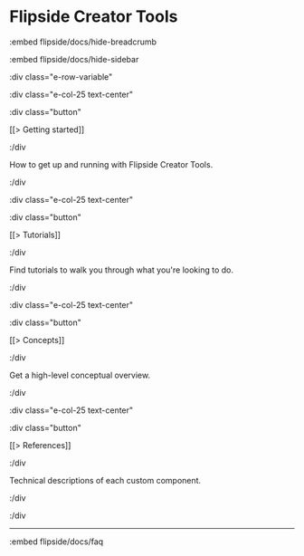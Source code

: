 # Flipside Creator Tools

:embed flipside/docs/hide-breadcrumb

:embed flipside/docs/hide-sidebar

:div class="e-row-variable"

:div class="e-col-25 text-center"

:div class="button"

[[> Getting started]]

:/div

How to get up and running with Flipside Creator Tools.

:/div

:div class="e-col-25 text-center"

:div class="button"

[[> Tutorials]]

:/div

Find tutorials to walk you through what you're looking to do.

:/div

:div class="e-col-25 text-center"

:div class="button"

[[> Concepts]]

:/div

Get a high-level conceptual overview.

:/div

:div class="e-col-25 text-center"

:div class="button"

[[> References]]

:/div

Technical descriptions of each custom component.

:/div

:/div

---

:embed flipside/docs/faq
